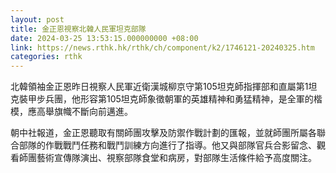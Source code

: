 ```yaml
---
layout: post
title: 金正恩視察北韓人民軍坦克部隊
date: 2024-03-25 13:53:15.000000000 +08:00
link: https://news.rthk.hk/rthk/ch/component/k2/1746121-20240325.htm
categories: rthk
---
```


北韓領袖金正恩昨日視察人民軍近衛漢城柳京守第105坦克師指揮部和直屬第1坦克裝甲步兵團，他形容第105坦克師象徵朝軍的英雄精神和勇猛精神，是全軍的楷模，應高舉旗幟不斷向前邁進。

朝中社報道，金正恩聽取有關師團攻擊及防禦作戰計劃的匯報，並就師團所屬各聯合部隊的作戰戰鬥任務和戰鬥訓練方向進行了指導。他又與部隊官兵合影留念、觀看師團藝術宣傳隊演出、視察部隊食堂和病房，對部隊生活條件給予高度關注。
